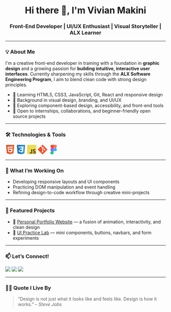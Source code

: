 <h1 align="center">Hi there 👋, I'm Vivian Makini</h1>
<h3 align="center">Front-End Developer | UI/UX Enthusiast | Visual Storyteller | ALX Learner</h3>

---

### 💡 About Me

I'm a creative front-end developer in training with a foundation in **graphic design** and a growing passion for **building intuitive, interactive user interfaces**. Currently sharpening my skills through the **ALX Software Engineering Program**, I aim to blend clean code with strong design principles.

- 🌱 Learning HTML5, CSS3, JavaScript, Git, React and responsive design
- 🎨 Background in visual design, branding, and UI/UX
- 🔧 Exploring component-based design, accessibility, and front-end tools
- 🤝 Open to internships, collaborations, and beginner-friendly open source projects

---

### 🛠️ Technologies & Tools

<code><img height="30" src="https://raw.githubusercontent.com/devicons/devicon/master/icons/html5/html5-original.svg" alt="HTML5"/></code>
<code><img height="30" src="https://raw.githubusercontent.com/devicons/devicon/master/icons/css3/css3-original.svg" alt="CSS3"/></code>
<code><img height="30" src="https://raw.githubusercontent.com/devicons/devicon/master/icons/javascript/javascript-original.svg" alt="JavaScript"/></code>
<code><img height="30" src="https://raw.githubusercontent.com/devicons/devicon/master/icons/git/git-original.svg" alt="Git"/></code>
<code><img height="30" src="https://raw.githubusercontent.com/devicons/devicon/master/icons/figma/figma-original.svg" alt="Figma"/></code>

---

### 🚧 What I’m Working On

- Developing responsive layouts and UI components
- Practicing DOM manipulation and event handling
- Refining design-to-code workflow through creative mini-projects

---

### 📂 Featured Projects

- 🎨 [Personal Portfolio Website](#) — a fusion of animation, interactivity, and clean design  
- 🧪 [UI Practice Lab](#) — mini components, buttons, navbars, and form experiments  

---



### 📫 Let’s Connect!

<p>
  <a href="https://linkedin.com/in/vivianmakini"><img src="https://img.shields.io/badge/LinkedIn-vivianmakini-blue?logo=linkedin&style=flat-square" /></a>
  <a href="mailto:youremail@example.com"><img src="https://img.shields.io/badge/Email-Contact%20Me-red?logo=gmail&style=flat-square" /></a>
  <a href="https://twitter.com/yourhandle"><img src="https://img.shields.io/badge/Twitter-@yourhandle-1DA1F2?logo=twitter&style=flat-square" /></a>
</p>

---

### ✍🏽 Quote I Live By

> “Design is not just what it looks like and feels like. Design is how it works.” – *Steve Jobs*

